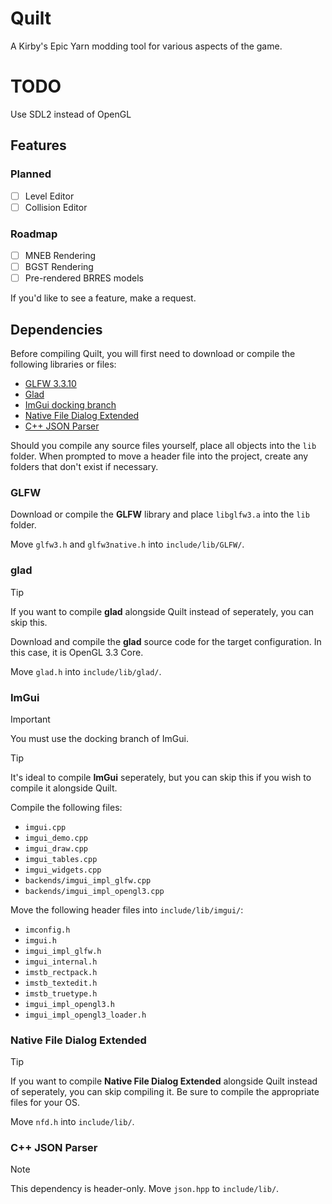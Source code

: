 # Quilt
A Kirby's Epic Yarn modding tool for various aspects of the game.

# TODO
Use SDL2 instead of OpenGL

## Features
### Planned
- [ ] Level Editor
- [ ] Collision Editor
### Roadmap
- [ ] MNEB Rendering
- [ ] BGST Rendering
- [ ] Pre-rendered BRRES models

If you'd like to see a feature, make a request.

## Dependencies
Before compiling Quilt, you will first need to download or compile the following libraries or files:

- [GLFW 3.3.10](https://github.com/glfw/glfw/releases/tag/3.3.10)
- [Glad](https://glad.dav1d.de/)
- [ImGui docking branch](https://github.com/ocornut/imgui/tree/docking)
- [Native File Dialog Extended](https://github.com/btzy/nativefiledialog-extended)
- [C++ JSON Parser](https://github.com/nlohmann/json)

Should you compile any source files yourself, place all objects into the `lib` folder. When prompted to move a header file into the project, create any folders that don't exist if necessary.

### GLFW
Download or compile the **GLFW** library and place `libglfw3.a` into the `lib` folder.

Move `glfw3.h` and `glfw3native.h` into `include/lib/GLFW/`.
### glad
> [!TIP]
> If you want to compile **glad** alongside Quilt instead of seperately, you can skip this.

Download and compile the **glad** source code for the target configuration. In this case, it is OpenGL 3.3 Core.

Move `glad.h` into `include/lib/glad/`.

### ImGui
> [!IMPORTANT]
> You must use the docking branch of ImGui.

> [!TIP]
> It's ideal to compile **ImGui** seperately, but you can skip this if you wish to compile it alongside Quilt.

Compile the following files:
- `imgui.cpp`
- `imgui_demo.cpp`
- `imgui_draw.cpp`
- `imgui_tables.cpp`
- `imgui_widgets.cpp`
- `backends/imgui_impl_glfw.cpp`
- `backends/imgui_impl_opengl3.cpp`

Move the following header files into `include/lib/imgui/`:
- `imconfig.h`
- `imgui.h`
- `imgui_impl_glfw.h`
- `imgui_internal.h`
- `imstb_rectpack.h`
- `imstb_textedit.h`
- `imstb_truetype.h`
- `imgui_impl_opengl3.h`
- `imgui_impl_opengl3_loader.h`

### Native File Dialog Extended
> [!TIP]
> If you want to compile **Native File Dialog Extended** alongside Quilt instead of seperately, you can skip compiling it. Be sure to compile the appropriate files for your OS.

Move `nfd.h` into `include/lib/`.

### C++ JSON Parser
> [!NOTE]
> This dependency is header-only. Move `json.hpp` to `include/lib/`.